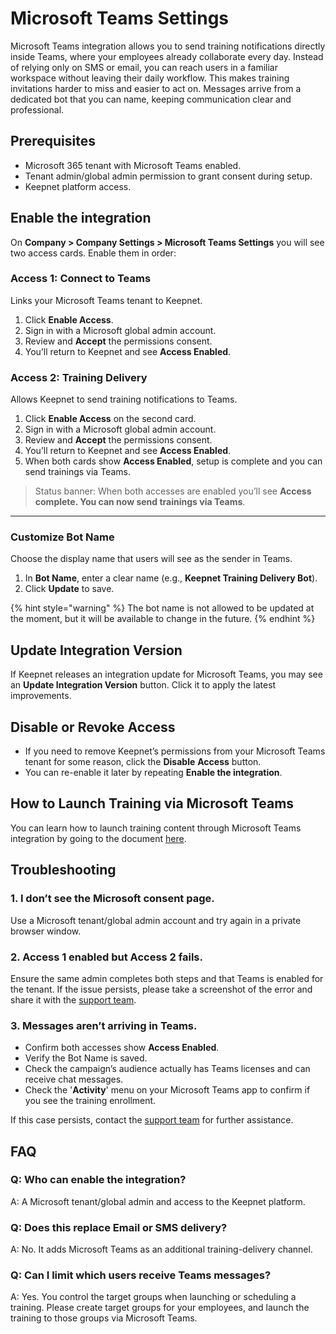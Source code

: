 # Microsoft Teams Settings

Microsoft Teams integration allows you to send training notifications directly inside Teams, where your employees already collaborate every day. Instead of relying only on SMS or email, you can reach users in a familiar workspace without leaving their daily workflow. This makes training invitations harder to miss and easier to act on. Messages arrive from a dedicated bot that you can name, keeping communication clear and professional.

## Prerequisites

* Microsoft 365 tenant with Microsoft Teams enabled.
* Tenant admin/global admin permission to grant consent during setup.
* Keepnet platform access.

## Enable the integration

On **Company > Company Settings > Microsoft Teams Settings** you will see two access cards. Enable them in order:

### Access 1: **Connect to Teams**

Links your Microsoft Teams tenant to Keepnet.

1. Click **Enable Access**.
2. Sign in with a Microsoft global admin account.
3. Review and **Accept** the permissions consent.
4. You’ll return to Keepnet and see **Access Enabled**.

### Access 2: **Training Delivery**

Allows Keepnet to send training notifications to Teams.

1. Click **Enable Access** on the second card.
2. Sign in with a Microsoft global admin account.
3. Review and **Accept** the permissions consent.
4. You’ll return to Keepnet and see **Access Enabled**.
5. When both cards show **Access Enabled**, setup is complete and you can send trainings via Teams.

> Status banner: When both accesses are enabled you’ll see **Access complete. You can now send trainings via Teams**.

***

### Customize Bot Name

Choose the display name that users will see as the sender in Teams.

1. In **Bot Name**, enter a clear name (e.g., **Keepnet Training Delivery Bot**).&#x20;
2. Click **Update** to save.

{% hint style="warning" %}
The bot name is not allowed to be updated at the moment, but it will be available to change in the future.
{% endhint %}

## Update Integration Version

If Keepnet releases an integration update for Microsoft Teams, you may see an **Update Integration Version** button. Click it to apply the latest improvements.

## Disable or Revoke Access

* If you need to remove Keepnet’s permissions from your Microsoft Teams tenant for some reason, click the **Disable** **Access** button.
* You can re-enable it later by repeating **Enable the integration**.

## How to Launch Training via Microsoft Teams

You can learn how to launch training content through Microsoft Teams integration by going to the document [here](../../awareness-educator/training-library.md#how-to-launch-training-through-microsoft-teams).

## Troubleshooting

### **1. I don’t see the Microsoft consent page.**

Use a Microsoft tenant/global admin account and try again in a private browser window.

### **2. Access 1 enabled but Access 2 fails.**

Ensure the same admin completes both steps and that Teams is enabled for the tenant. If the issue persists, please take a screenshot of the error and share it with the [support team](../../../../resources/keepnet-support-help-desk.md).

### **3. Messages aren’t arriving in Teams.**

* Confirm both accesses show **Access Enabled**.
* Verify the Bot Name is saved.
* Check the campaign’s audience actually has Teams licenses and can receive chat messages.
* Check the '**Activity**' menu on your Microsoft Teams app to confirm if you see the training enrollment.

If this case persists, contact the [support team](../../../../resources/keepnet-support-help-desk.md) for further assistance.

## FAQ

### **Q: Who can enable the integration?**

A: A Microsoft tenant/global admin and access to the Keepnet platform.

### **Q: Does this replace Email or SMS delivery?**

A: No. It adds Microsoft Teams as an additional training-delivery channel.

### **Q: Can I limit which users receive Teams messages?**

A: Yes. You control the target groups when launching or scheduling a training. Please create target groups for your employees, and launch the training to those groups via Microsoft Teams.
